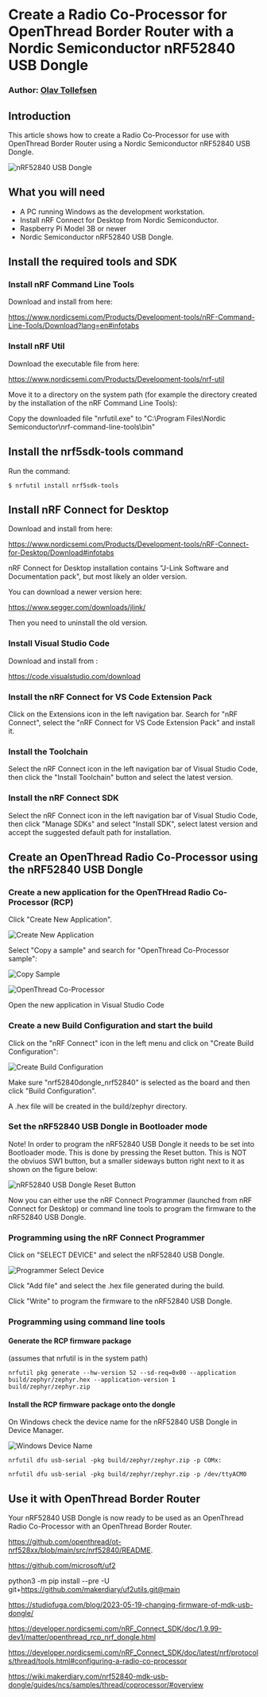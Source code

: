 # Create a Radio Co-Processor for OpenThread Border Router with a Nordic Semiconductor nRF52840 USB Dongle

### Author: [Olav Tollefsen](https://www.linkedin.com/in/olavtollefsen/)

## Introduction

This article shows how to create a Radio Co-Processor for use with OpenThread Border Router using a Nordic Semiconductor nRF52840 USB Dongle.

![nRF52840 USB Dongle](./images/nRF52840-Dongle-rev2.png)

## What you will need

- A PC running Windows as the development workstation.
- Install nRF Connect for Desktop from Nordic Semiconductor.
- Raspberry Pi Model 3B or newer
- Nordic Semiconductor nRF52840 USB Dongle.

## Install the required tools and SDK

### Install nRF Command Line Tools

Download and install from here:

https://www.nordicsemi.com/Products/Development-tools/nRF-Command-Line-Tools/Download?lang=en#infotabs


### Install nRF Util

Download the executable file from here:

https://www.nordicsemi.com/Products/Development-tools/nrf-util

Move it to a directory on the system path (for example the directory created by the installation of the nRF Command Line Tools):

Copy the downloaded file "nrfutil.exe" to "C:\Program Files\Nordic Semiconductor\nrf-command-line-tools\bin"

## Install the nrf5sdk-tools command

Run the command:

```
$ nrfutil install nrf5sdk-tools
```

## Install nRF Connect for Desktop

Download and install from here:

https://www.nordicsemi.com/Products/Development-tools/nRF-Connect-for-Desktop/Download#infotabs

nRF Connect for Desktop installation contains "J-Link Software and Documentation pack", but most likely an older version.

You can download a newer version here:

https://www.segger.com/downloads/jlink/

Then you need to uninstall the old version.

### Install Visual Studio Code

Download and install from :

https://code.visualstudio.com/download

### Install the nRF Connect for VS Code Extension Pack

Click on the Extensions icon in the left navigation bar. Search for "nRF Connect", select the "nRF Connect for VS Code Extension Pack" and install it.

### Install the Toolchain

Select the nRF Connect icon in the left navigation bar of Visual Studio Code, then click the "Install Toolchain" button and select the latest version.

### Install the nRF Connect SDK

Select the nRF Connect icon in the left navigation bar of Visual Studio Code, then click "Manage SDKs" and select "Install SDK", select latest version and accept the suggested default path for installation.

## Create an OpenThread Radio Co-Processor using the nRF52840 USB Dongle

### Create a new application for the OpenTHread Radio Co-Processor (RCP)

Click "Create New Application".

![Create New Application](./images/create-new-application.png)

Select "Copy a sample" and search for "OpenThread Co-Processor sample":

![Copy Sample](./images/copy-sample.png)

![OpenThread Co-Processor](./images/openthread-co-processor.png)

Open the new application in Visual Studio Code

### Create a new Build Configuration and start the build

Click on the "nRF Connect" icon in the left menu and click on "Create Build Configuration":

![Create Build Configuration](./images/create-build-configuration.png)

Make sure "nrf52840dongle_nrf52840" is selected as the board and then click "Build Configuration".

A .hex file will be created in the build/zephyr directory.

### Set the nRF52840 USB Dongle in Bootloader mode

Note! In order to program the nRF52840 USB Dongle it needs to be set into Bootloader mode. This is done by pressing the Reset button. This is NOT the obviuos SW1 button, but a smaller sideways button right next to it as shown on the figure below:

![nRF52840 USB Dongle Reset Button](./images/reset-button.png)

Now you can either use the nRF Connect Programmer (launched from nRF Connect for Desktop) or command line tools to program the firmware to the nRF52840 USB Dongle.

### Programming using the nRF Connect Programmer

Click on "SELECT DEVICE" and select the nRF52840 USB Dongle.

![Programmer Select Device](./images/programmer-select-device.png)

Click "Add file" and select the .hex file generated during the build.

Click "Write" to program the firmware to the nRF52840 USB Dongle.

### Programming using command line tools

#### Generate the RCP firmware package

(assumes that nrfutil is in the system path)

```
nrfutil pkg generate --hw-version 52 --sd-req=0x00 --application build/zephyr/zephyr.hex --application-version 1 build/zephyr/zephyr.zip
```

#### Install the RCP firmware package onto the dongle

On Windows check the device name for the nRF52840 USB Dongle in Device Manager.

![Windows Device Name](./images/windows-device-name.png)

```
nrfutil dfu usb-serial -pkg build/zephyr/zephyr.zip -p COMx:
```

```
nrfutil dfu usb-serial -pkg build/zephyr/zephyr.zip -p /dev/ttyACM0
```

## Use it with OpenThread Border Router

Your nRF52840 USB Dongle is now ready to be used as an OpenThread Radio Co-Processor with an OpenThread Border Router.



https://github.com/openthread/ot-nrf528xx/blob/main/src/nrf52840/README.

https://github.com/microsoft/uf2

python3 -m pip install --pre -U git+https://github.com/makerdiary/uf2utils.git@main

https://studiofuga.com/blog/2023-05-19-changing-firmware-of-mdk-usb-dongle/

https://developer.nordicsemi.com/nRF_Connect_SDK/doc/1.9.99-dev1/matter/openthread_rcp_nrf_dongle.html

https://developer.nordicsemi.com/nRF_Connect_SDK/doc/latest/nrf/protocols/thread/tools.html#configuring-a-radio-co-processor

https://wiki.makerdiary.com/nrf52840-mdk-usb-dongle/guides/ncs/samples/thread/coprocessor/#overview

